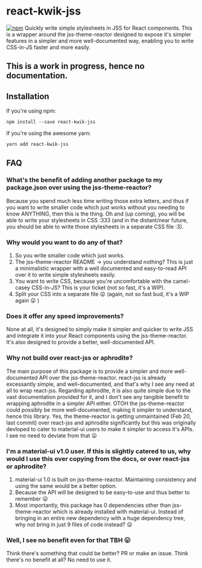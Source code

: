 # react-kwik-jss
[![npm](https://img.shields.io/npm/v/react-kwik-jss.svg?style=flat-square)](www.npmjs.com/package/react-kwik-jss) 
Quickly write simple stylesheets in JSS for React components. This is a wrapper around the jss-theme-reactor designed to expose it's simpler features in a simpler and more well-documented way, enabling you to write CSS-in-JS faster and more easily.

## This is a work in progress, hence no documentation.

## Installation
If you're using npm:
```shell
npm install --save react-kwik-jss
```
If you're using the awesome yarn:
```shell
yarn add react-kwik-jss
```
## FAQ
### What's the benefit of adding another package to my package.json over using the jss-theme-reactor?
Because you spend much less time writing those extra letters, and thus if you want to write smaller code which just works without you needing to know ANYTHING, then this is the thing.
Oh and (up coming), you will be able to write your stylesheets in CSS :333 (and in the distant/near future, you should be able to write those stylesheets in a separate CSS file :3).
### Why would you want to do any of that?
1. So you write smaller code which just works.
2. The jss-theme-reactor README -> you understand nothing? This is just a minimalistic wrapper with a well documented and easy-to-read API over it to write simple stylesheets easily.
3. You want to write CSS, because you're uncomfortable with the camel-casey CSS-in-JS? This is your ticket (not so fast, it's a WIP).
4. Split your CSS into a separate file :stuck_out_tongue: (again, not so fast bud, it's a WIP again :stuck_out_tongue: )
### Does it offer any speed improvements?
None at all, it's designed to simply make it simpler and quicker to write JSS and integrate it into your React components using the jss-theme-reactor. It's also designed to provide a better, well-documented API.
### Why not build over react-jss or aphrodite?
The main purpose of this package is to provide a simpler and more well-documented API over the jss-theme-reactor. react-jss is already excessantly simple, and well-documented, and that's why I see any need at all to wrap react-jss. Regarding aphrodite, it is also quite simple due to the vast documentation provided for it, and I don't see any tangible benefit to wrapping aphrodite in a simpler API either. OTOH the jss-theme-reactor could possibly be more well-documented, making it simpler to understand, hence this library. Yes, the theme-reactor is getting unmaintained (Feb 20, last commit) over react-jss and aphrodite significantly but this was originally devloped to cater to material-ui users to make it simpler to access it's APIs. I see no need to deviate from that :stuck_out_tongue:
### I'm a material-ui v1.0 user. If this is slightly catered to us, why would I use this over copying from the docs, or over react-jss or aphrodite?
1. material-ui 1.0 is built on jss-theme-reactor. Maintaining consistency and using the same would be a better option.
2. Because the API will be designed to be easy-to-use and thus better to remember :stuck_out_tongue:
3. Most importantly, this package has 0 dependencies other than jss-theme-reactor which is already installed with material-ui. Instead of bringing in an entire new dependency with a huge dependency tree, why not bring in just 9 files of code instead? :stuck_out_tongue:
### Well, I see no benefit even for that TBH :stuck_out_tongue:
Think there's something that could be better? PR or make an issue. Think there's no benefit at all? No need to use it.